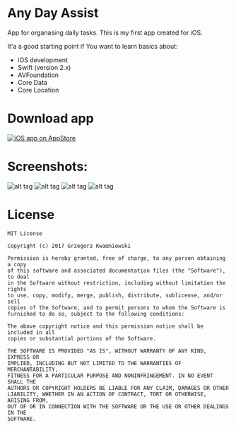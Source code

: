 Any Day Assist
=============

<p></p>
<p>App for organasing daily tasks. This is my first app created for iOS.</p>
<p></p>
<p>It'a a good starting point if You want to learn basics about:</p>

  - iOS development
  - Swift (version 2.x)
  - AVFoundation
  - Core Data
  - Core Location
  
  Download app
  =============

[![iOS app on AppStore](http://www.grzegorzkwasniewski.com/wp-content/uploads/2017/08/app-store-icon.png)](https://itunes.apple.com/us/app/anyday-assist/id1148331642?l=pl&ls=1&mt=8)

Screenshots:
 =============
 
![alt tag](http://www.grzegorzkwasniewski.com/wp-content/uploads/2017/08/wtr_01.jpeg) 
![alt tag](http://www.grzegorzkwasniewski.com/wp-content/uploads/2017/08/wtr_02.jpeg) 
![alt tag](http://www.grzegorzkwasniewski.com/wp-content/uploads/2017/08/wtr_03.jpeg) 
![alt tag](http://www.grzegorzkwasniewski.com/wp-content/uploads/2017/08/wtr_04.jpeg)


License
 =============
    MIT License

    Copyright (c) 2017 Grzegorz Kwaœniewski

    Permission is hereby granted, free of charge, to any person obtaining a copy
    of this software and associated documentation files (the "Software"), to deal
    in the Software without restriction, including without limitation the rights
    to use, copy, modify, merge, publish, distribute, sublicense, and/or sell
    copies of the Software, and to permit persons to whom the Software is
    furnished to do so, subject to the following conditions:

    The above copyright notice and this permission notice shall be included in all
    copies or substantial portions of the Software.

    THE SOFTWARE IS PROVIDED "AS IS", WITHOUT WARRANTY OF ANY KIND, EXPRESS OR
    IMPLIED, INCLUDING BUT NOT LIMITED TO THE WARRANTIES OF MERCHANTABILITY,
    FITNESS FOR A PARTICULAR PURPOSE AND NONINFRINGEMENT. IN NO EVENT SHALL THE
    AUTHORS OR COPYRIGHT HOLDERS BE LIABLE FOR ANY CLAIM, DAMAGES OR OTHER
    LIABILITY, WHETHER IN AN ACTION OF CONTRACT, TORT OR OTHERWISE, ARISING FROM,
    OUT OF OR IN CONNECTION WITH THE SOFTWARE OR THE USE OR OTHER DEALINGS IN THE
    SOFTWARE.
    
